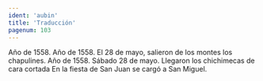 ```yaml
---
ident: 'aubin'
title: 'Traducción'
pagenum: 103
---
```

Año de 1558.
Año de 1558.
El 28 de mayo, salieron de los montes los chapulines.
Año de 1558.
Sábado 28 de mayo. Llegaron los chichimecas de cara cortada
En la fiesta de San Juan se cargó a San Miguel.
